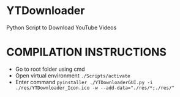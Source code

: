 # YTDownloader
Python Script to Download YouTube Videos

# COMPILATION INSTRUCTIONS
- Go to root folder using cmd
- Open virtual environment `./Scripts/activate`
- Enter command `pyinstaller ./YTDownloaderGUI.py -i ./res/YTDownloader_Icon.ico -w --add-data="./res/*;./res/"`
